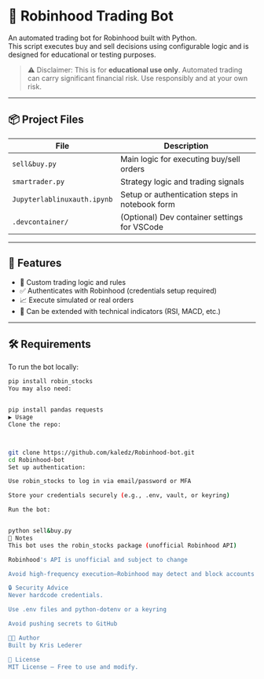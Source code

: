 # 🤖 Robinhood Trading Bot

An automated trading bot for Robinhood built with Python.  
This script executes buy and sell decisions using configurable logic and is designed for educational or testing purposes.

> ⚠️ Disclaimer: This is for **educational use only**. Automated trading can carry significant financial risk. Use responsibly and at your own risk.

---

## 📦 Project Files

| File                        | Description |
|-----------------------------|-------------|
| `sell&buy.py`              | Main logic for executing buy/sell orders |
| `smartrader.py`            | Strategy logic and trading signals |
| `Jupyterlablinuxauth.ipynb`| Setup or authentication steps in notebook form |
| `.devcontainer/`           | (Optional) Dev container settings for VSCode |

---

## 🚀 Features

- 🧠 Custom trading logic and rules
- ✅ Authenticates with Robinhood (credentials setup required)
- 📈 Execute simulated or real orders
- 💼 Can be extended with technical indicators (RSI, MACD, etc.)

---

## 🛠 Requirements

To run the bot locally:

```bash
pip install robin_stocks
You may also need:


pip install pandas requests
▶️ Usage
Clone the repo:



git clone https://github.com/kaledz/Robinhood-bot.git
cd Robinhood-bot
Set up authentication:

Use robin_stocks to log in via email/password or MFA

Store your credentials securely (e.g., .env, vault, or keyring)

Run the bot:


python sell&buy.py
📌 Notes
This bot uses the robin_stocks package (unofficial Robinhood API)

Robinhood's API is unofficial and subject to change

Avoid high-frequency execution—Robinhood may detect and block accounts

🔒 Security Advice
Never hardcode credentials.

Use .env files and python-dotenv or a keyring

Avoid pushing secrets to GitHub

🧑‍💻 Author
Built by Kris Lederer

📜 License
MIT License – Free to use and modify.

